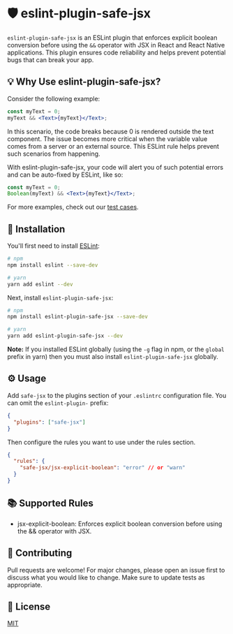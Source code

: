 # 🛡️ eslint-plugin-safe-jsx

`eslint-plugin-safe-jsx` is an ESLint plugin that enforces explicit boolean conversion before using the `&&` operator with JSX in React and React Native applications. This plugin ensures code reliability and helps prevent potential bugs that can break your app.

## 💡 Why Use eslint-plugin-safe-jsx?

Consider the following example:

```jsx
const myText = 0;
myText && <Text>{myText}</Text>;
```

In this scenario, the code breaks because 0 is rendered outside the text component. The issue becomes more critical when the variable value comes from a server or an external source. This ESLint rule helps prevent such scenarios from happening.

With eslint-plugin-safe-jsx, your code will alert you of such potential errors and can be auto-fixed by ESLint, like so:

```jsx
const myText = 0;
Boolean(myText) && <Text>{myText}</Text>;
```

For more examples, check out our [test cases](./src/rules/jsx-explicit-boolean.test.tsx).

## 🚀 Installation

You'll first need to install [ESLint](https://eslint.org/docs/latest/user-guide/getting-started):

```sh
# npm
npm install eslint --save-dev

# yarn
yarn add eslint --dev
```

Next, install `eslint-plugin-safe-jsx`:

```sh
# npm
npm install eslint-plugin-safe-jsx --save-dev

# yarn
yarn add eslint-plugin-safe-jsx --dev
```

**Note:** If you installed ESLint globally (using the `-g` flag in npm, or the `global` prefix in yarn) then you must also install `eslint-plugin-safe-jsx` globally.

## ⚙️ Usage

Add `safe-jsx` to the plugins section of your `.eslintrc` configuration file. You can omit the `eslint-plugin-` prefix:

```json
{
  "plugins": ["safe-jsx"]
}
```

Then configure the rules you want to use under the rules section.

```json
{
  "rules": {
    "safe-jsx/jsx-explicit-boolean": "error" // or "warn"
  }
}
```

## 📚 Supported Rules

- jsx-explicit-boolean: Enforces explicit boolean conversion before using the && operator with JSX.

## 🤝 Contributing

Pull requests are welcome! For major changes, please open an issue first to discuss what you would like to change. Make sure to update tests as appropriate.

## 📃 License

[MIT](./LICENSE)
